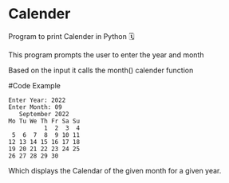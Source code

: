 # Calender
Program to print Calender in Python 🗓️

This program prompts the user to enter the year and month

Based on the input it calls the month() calender function

#Code Example
```
Enter Year: 2022
Enter Month: 09
   September 2022
Mo Tu We Th Fr Sa Su
          1  2  3  4
 5  6  7  8  9 10 11
12 13 14 15 16 17 18
19 20 21 22 23 24 25
26 27 28 29 30
```

Which displays the Calendar of the given month for a given year.

